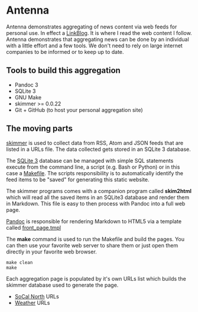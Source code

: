 
# Antenna

Antenna demonstrates aggregating of news content via web feeds for personal use.  In effect a [LinkBlog](https://en.wikipedia.org/wiki/Linklog). It is where I read the web content I follow. Antenna demonstrates that aggregating news can be done by an individual with a little effort and a few tools. We don't need to rely on large internet companies to be informed or to keep up to date.

## Tools to build this aggregation

- Pandoc 3
- SQLite 3
- GNU Make
- skimmer >= 0.0.22
- Git + GitHub (to host your personal aggregation site)

## The moving parts

[skimmer](https://rsdoiel.github.io/skimmer) is used to collect data from RSS, Atom and JSON feeds that are listed in a URLs file. The data collected gets stored in an SQLite 3 database.

The [SQLite 3](https://sqlite.org) database can be managed with simple SQL statements execute from the command line, a script (e.g. Bash or Python) or in this case a [Makefile](Makefile). The scripts responsibility is to automatically identify the feed items to be "saved" for generating this static website.

The skimmer programs comes with a companion program called **skim2html** which will read all the saved items in an SQLite3 database and render them in Markdown. This file is easy to then process with Pandoc into a full web page.

[Pandoc](https://pandoc.org) is responsible for rendering Markdown to HTML5 via a template called [front_page.tmpl](front_page.tmpl)

The **make** command is used to run the Makefile and build the pages. You can then use your favorite web server to share them or just open them directly in your favorite web browser.

~~~
make clean
make
~~~

Each aggregation page is populated by it's own URLs list which builds the skimmer database used to generate the page.

- [SoCal North](socal_north.txt) URLs
- [Weather](weather.txt) URLs
